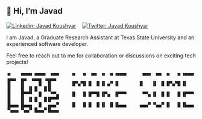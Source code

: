 [comment]:![images](https://user-images.githubusercontent.com/93967783/147612772-c380d1c6-698e-4d4c-8fbb-fd5ee6a9e89a.jpeg);

                                                                                         
                                                                                              
                                                                                              

## 👋 Hi, I’m Javad
[![Linkedin: Javad Koushyar ](https://img.shields.io/badge/-Javad%20Koushyar-blue?style=flat-square&logo=Linkedin&logoColor=white&link=https://www.linkedin.com/in/javad-mokhtari/)](https://www.linkedin.com/in/javad-mokhtari/) &nbsp;&nbsp;
[![Twitter: Javad Koushyar](https://img.shields.io/twitter/follow/KoushyarAcademy?style=social)](https://twitter.com/KoushyarAcademy)

I am Javad, a Graduate Research Assistant at Texas State University and an experienced software developer.

Feel free to reach out to me for collaboration or discussions on exciting tech projects!
```
▗▖   ▗▄▄▄▖▗▄▄▄▖ ▗▄▄▖    ▗▖  ▗▖ ▗▄▖ ▗▖ ▗▖▗▄▄▄▖     ▗▄▄▖ ▗▄▖ ▗▖  ▗▖▗▄▄▄▖     ▗▄▄▖ ▗▄▖ ▗▄▄▄ ▗▄▄▄▖
▐▌   ▐▌     █  ▐▌       ▐▛▚▞▜▌▐▌ ▐▌▐▌▗▞▘▐▌       ▐▌   ▐▌ ▐▌▐▛▚▞▜▌▐▌       ▐▌   ▐▌ ▐▌▐▌  █▐▌   
▐▌   ▐▛▀▀▘  █   ▝▀▚▖    ▐▌  ▐▌▐▛▀▜▌▐▛▚▖ ▐▛▀▀▘     ▝▀▚▖▐▌ ▐▌▐▌  ▐▌▐▛▀▀▘    ▐▌   ▐▌ ▐▌▐▌  █▐▛▀▀▘
▐▙▄▄▖▐▙▄▄▖  █  ▗▄▄▞▘    ▐▌  ▐▌▐▌ ▐▌▐▌ ▐▌▐▙▄▄▖    ▗▄▄▞▘▝▚▄▞▘▐▌  ▐▌▐▙▄▄▖    ▝▚▄▄▖▝▚▄▞▘▐▙▄▄▀▐▙▄▄▖
```
     
